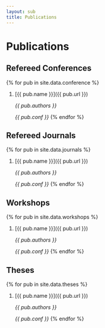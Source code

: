 ```yaml
---
layout: sub
title: Publications
---
```

# Publications

## Refereed Conferences

{% for pub in site.data.conference %}
1. [{{ pub.name }}]({{ pub.url }})

   *{{ pub.authors }}*

   *{{ pub.conf }}*
{% endfor %}

## Refereed Journals

{% for pub in site.data.journals %}
1. [{{ pub.name }}]({{ pub.url }})

   *{{ pub.authors }}*

   *{{ pub.conf }}*
{% endfor %}

## Workshops

{% for pub in site.data.workshops %}
1. [{{ pub.name }}]({{ pub.url }})

   *{{ pub.authors }}*

   *{{ pub.conf }}*
{% endfor %}

## Theses

{% for pub in site.data.theses %}
1. [{{ pub.name }}]({{ pub.url }})

   *{{ pub.authors }}*

   *{{ pub.conf }}*
{% endfor %}
